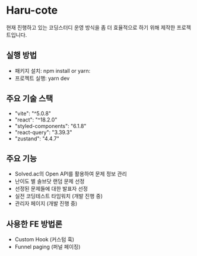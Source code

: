 # Haru-cote
현재 진행하고 있는 코딩스터디 운영 방식을 좀 더 효율적으로 하기 위해 제작한 프로젝트입니다.

## 실행 방법
- 패키지 설치: npm install or yarn:
- 프로젝트 실행: yarn dev

## 주요 기술 스택
- "vite": "^5.0.8"
- "react": "^18.2.0"
- "styled-components": "6.1.8"
- "react-query": "3.39.3"
- "zustand": "4.4.7"

## 주요 기능
- Solved.ac의 Open API를 활용하여 문제 정보 관리
- 난이도 별 솔브닷 랜덤 문제 선정
- 선정된 문제들에 대한 발표자 선정
- 실전 코딩테스트 타임워치 (개발 진행 중)
- 관리자 페이지 (개발 진행 중)

## 사용한 FE 방법론
- Custom Hook (커스텀 훅)
- Funnel paging (퍼널 페이징)
